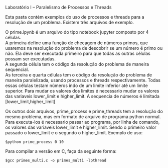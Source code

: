 Laboratório I – Paralelismo de Processos e Threads

Esta pasta contém exemplos do uso de processos e threads para a resolução de um problema.
Existem três arquivos de exemplo. 

O prime.ipynb é um arquivo do tipo notebook jupyter composto por 4 células.<br />
A primeira define uma função de checagem de números primos, que usaremos na resolução do problema de descobrir se um número é primo ou não. Ela deve ser executada primeiro para que todas as outras células possam ser executadas.<br />
A segunda célula tem o código da resolução do problema de maneira sequencial.<br />
As terceira e quarta células tem o código da resolução do problema de maneira paralelizada, usando processos e threads respectivamente. 
Todas essas células testam números indo de um limite inferior até um limite superior. Para mudar os valores dos limites é necessario mudar os valores das variaveis lower_limit e higher_limit. A sequencia de números é limitada [lower_limit,higher_limit[<br />

Os outros dois arquivos, prime_process e prime_threads tem a resolução do mesmo problema, mas em formato de arquivo de programa python normal. Para executa-los é necessario passar ao programa, por linha de comando, os valores das variaveis lower_limit e higher_limit. Sendo o primeiro valor passado o lower_limit e o segundo o higher_limit. Exemplo de uso:

```
$python prime_process 0 10
```
Para compilar a versão em C, faça da seguinte forma:

```
$gcc primes_multi.c -o primes_multi -lpthread
